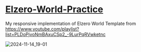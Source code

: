 # [Elzero-World-Practice](https://muhammad95959.github.io/Elzero-World-Practice/)
My responsive implementation of Elzero World Template from https://www.youtube.com/playlist?list=PLDoPjvoNmBAxuCSp2_-9LurPqRVwketnc

![2024-11-14_19-01](https://github.com/user-attachments/assets/b9e472ca-11ea-44fd-9c3e-b10c638c37af)
